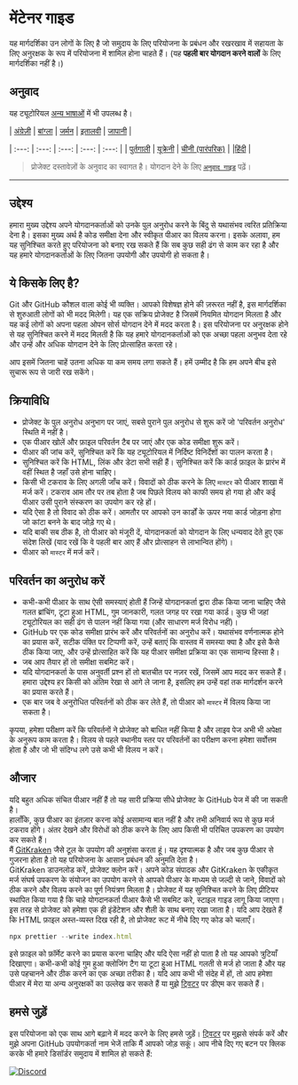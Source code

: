 #  मेंटेनर गाइड

यह मार्गदर्शिका उन लोगों के लिए है जो समुदाय के लिए परियोजना के प्रबंधन और रखरखाव में सहायता के लिए अनुरक्षक के रूप में परियोजना में शामिल होना चाहते हैं। (यह **पहली बार योगदान करने वालों** के लिए मार्गदर्शिका नहीं है।)
## अनुवाद

यह ट्यूटोरियल [अन्य भाषाओं](../README.md) में भी उपलब्ध है।

| [अंग्रेज़ी](maintainer_guide.md)   | [बांग्ला](translations/maintainer_guide/maintainer_guide.ben.md) | [जर्मन](translations/maintainer_guide/maintainer_guide.ger.md) | [इतालवी](translations/maintainer_guide/maintainer_guide.ita.md) | [जापानी](translations/maintainer_guide/maintainer_guide.jpn.md) |

| :---: | :---: | :---: | :---: | :---: |
| [पुर्तगाली](translations/maintainer_guide/maintainer_guide.por.md) | [यूक्रेनी](/translations/maintainer_guide/maintainer_guide.ukr.md) | [चीनी (पारंपरिक)](/translations/maintainer_guide/maintainer_guide.zho-tc.md) |  |[हिंदी](translations/maintainer_guide/maintainer_guide.hin.md) |

> प्रोजेक्ट दस्तावेज़ों के अनुवाद का स्वागत है। योगदान देने के लिए [`अनुवाद गाइड`](../README.md) पढ़ें।

---

## उद्देश्य

हमारा मुख्य उद्देश्य अपने योगदानकर्ताओं को उनके पुल अनुरोध करने के बिंदु से यथासंभव त्वरित प्रतिक्रिया देना है। इसका मुख्य अर्थ है कोड समीक्षा देना और स्वीकृत पीआर का विलय करना।
इसके अलावा, हम यह सुनिश्चित करते हुए परियोजना को बनाए रख सकते हैं कि सब कुछ सही ढंग से काम कर रहा है और यह हमारे योगदानकर्ताओं के लिए जितना उपयोगी और उपयोगी हो सकता है।

## ये किसके लिए है?

Git और GitHub कौशल वाला कोई भी व्यक्ति। आपको विशेषज्ञ होने की ज़रूरत नहीं है, इस मार्गदर्शिका से शुरुआती लोगों को भी मदद मिलेगी। यह एक सक्रिय प्रोजेक्ट है जिसमें नियमित योगदान मिलता है और यह कई लोगों को अपना पहला ओपन सोर्स योगदान देने में मदद करता है। इस परियोजना पर अनुरक्षक होने से यह सुनिश्चित करने में मदद मिलती है कि यह हमारे योगदानकर्ताओं को एक अच्छा पहला अनुभव देता रहे और उन्हें और अधिक योगदान देने के लिए प्रोत्साहित करता रहे।

आप इसमें जितना चाहें उतना अधिक या कम समय लगा सकते हैं। हमें उम्मीद है कि हम अपने बीच इसे सुचारू रूप से जारी रख सकेंगे।

## क्रियाविधि

- प्रोजेक्ट के पुल अनुरोध अनुभाग पर जाएं, सबसे पुराने पुल अनुरोध से शुरू करें जो 'परिवर्तन अनुरोध' स्थिति में नहीं है।
- एक पीआर खोलें और फ़ाइल परिवर्तन टैब पर जाएं और एक कोड समीक्षा शुरू करें।
- पीआर की जांच करें, सुनिश्चित करें कि यह ट्यूटोरियल में निर्दिष्ट विनिर्देशों का पालन करता है।
- सुनिश्चित करें कि HTML, लिंक और डेटा सभी सही हैं। सुनिश्चित करें कि कार्ड फ़ाइल के प्रारंभ में वहीं स्थित है जहाँ उसे होना चाहिए।
- किसी भी टकराव के लिए अगली जाँच करें। विवादों को ठीक करने के लिए `मास्टर` को पीआर शाखा में मर्ज करें। टकराव आम तौर पर तब होता है जब पिछले विलय को काफी समय हो गया हो और कई पीआर उसी पुराने संस्करण का उपयोग कर रहे हों।
- यदि ऐसा है तो विवाद को ठीक करें। आमतौर पर आपको उन कार्डों के ऊपर नया कार्ड जोड़ना होगा जो कांटा बनने के बाद जोड़े गए थे।
- यदि बाकी सब ठीक है, तो पीआर को मंजूरी दें, योगदानकर्ता को योगदान के लिए धन्यवाद देते हुए एक संदेश लिखें (याद रखें कि वे पहली बार आए हैं और प्रोत्साहन से लाभान्वित होंगे)।
- पीआर को `मास्टर` में मर्ज करें।

## परिवर्तन का अनुरोध करें

- कभी-कभी पीआर के साथ ऐसी समस्याएं होती हैं जिन्हें योगदानकर्ता द्वारा ठीक किया जाना चाहिए जैसे गलत ब्रांचिंग, टूटा हुआ HTML, गुम जानकारी, गलत जगह पर रखा गया कार्ड। कुछ भी जहां ट्यूटोरियल का सही ढंग से पालन नहीं किया गया (और साधारण मर्ज विरोध नहीं)।
- GitHub पर एक कोड समीक्षा प्रारंभ करें और परिवर्तनों का अनुरोध करें। यथासंभव वर्णनात्मक होने का प्रयास करें, सटीक पंक्ति पर टिप्पणी करें, उन्हें बताएं कि वास्तव में समस्या क्या है और इसे कैसे ठीक किया जाए, और उन्हें प्रोत्साहित करें कि यह पीआर समीक्षा प्रक्रिया का एक सामान्य हिस्सा है।
- जब आप तैयार हों तो समीक्षा सबमिट करें।
- यदि योगदानकर्ता के पास अनुवर्ती प्रश्न हों तो बातचीत पर नज़र रखें, जिसमें आप मदद कर सकते हैं। हमारा उद्देश्य हर किसी को अंतिम रेखा से आगे ले जाना है, इसलिए हम उन्हें वहां तक ​​मार्गदर्शन करने का प्रयास करते हैं।
- एक बार जब वे अनुरोधित परिवर्तनों को ठीक कर लेते हैं, तो पीआर को `मास्टर` में विलय किया जा सकता है।

कृपया, हमेशा परीक्षण करें कि परिवर्तनों ने प्रोजेक्ट को बाधित नहीं किया है और लाइव पेज अभी भी अपेक्षा के अनुरूप काम करता है। विलय से पहले स्थानीय स्तर पर परिवर्तनों का परीक्षण करना हमेशा सर्वोत्तम होता है और जो भी संदिग्ध लगे उसे कभी भी विलय न करें।

## औजार

यदि बहुत अधिक संचित पीआर नहीं हैं तो यह सारी प्रक्रिया सीधे प्रोजेक्ट के GitHub पेज में की जा सकती है।  
हालाँकि, कुछ पीआर का इंतज़ार करना कोई असामान्य बात नहीं है और तभी अनिवार्य रूप से कुछ मर्ज टकराव होंगे। अंतर देखने और विरोधों को ठीक करने के लिए आप किसी भी परिचित उपकरण का उपयोग कर सकते हैं।  
मैं [GitKraken](https://www.gitkraken.com/download) जैसे टूल के उपयोग की अनुशंसा करता हूं। यह दृश्यात्मक है और जब कुछ पीआर से गुजरना होता है तो यह परियोजना के आसान प्रबंधन की अनुमति देता है।  
GitKraken डाउनलोड करें, प्रोजेक्ट क्लोन करें। अपने कोड संपादक और GitKraken के एकीकृत मर्ज संघर्ष उपकरण के संयोजन का उपयोग करने से आपको पीआर के माध्यम से जल्दी से जाने, विवादों को ठीक करने और विलय करने का पूर्ण नियंत्रण मिलता है।
प्रोजेक्ट में यह सुनिश्चित करने के लिए प्रीटियर स्थापित किया गया है कि चाहे योगदानकर्ता पीआर कैसे भी सबमिट करे, स्टाइल गाइड लागू किया जाएगा। इस तरह से प्रोजेक्ट को हमेशा एक ही इंडेंटेशन और शैली के साथ बनाए रखा जाता है।
यदि आप देखते हैं कि HTML फ़ाइल अस्त-व्यस्त दिख रही है, तो प्रोजेक्ट रूट में नीचे दिए गए कोड को चलाएँ।
```js
npx prettier --write index.html
```

इसे फ़ाइल को फ़ॉर्मेट करने का प्रयास करना चाहिए और यदि ऐसा नहीं हो पाता है तो यह आपको त्रुटियाँ दिखाएगा। कभी-कभी कोई गुम हुआ क्लोजिंग टैग या टूटा हुआ HTML गलती से मर्ज हो जाता है और यह उसे पहचानने और ठीक करने का एक अच्छा तरीका है।
यदि आप कभी भी संदेह में हों, तो आप हमेशा पीआर में मेरा या अन्य अनुरक्षकों का उल्लेख कर सकते हैं या मुझे [ट्विटर](https://twitter.com/Syknapse) पर डीएम कर सकते हैं। 

## हमसे जुड़ें
इस परियोजना को एक साथ आगे बढ़ाने में मदद करने के लिए हमसे जुड़ें। [ट्विटर](https://twitter.com/Syknapse) पर मुझसे संपर्क करें और मुझे अपना GitHub उपयोगकर्ता नाम भेजें ताकि मैं आपको जोड़ सकूं। आप नीचे दिए गए बटन पर क्लिक करके भी हमारे डिसॉर्डर समुदाय में शामिल हो सकते हैं:

[![Discord](https://badgen.net/discord/online-members/tWkvS4ueVF?label=Join%20Our%20Discord%20Server&icon=discord)](https://discord.gg/tWkvS4ueVF 'Join our Discord server!')
